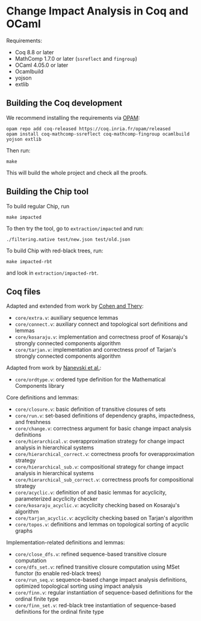Change Impact Analysis in Coq and OCaml
=======================================

Requirements:
- Coq 8.8 or later
- MathComp 1.7.0 or later (`ssreflect` and `fingroup`)
- OCaml 4.05.0 or later
- Ocamlbuild
- yojson
- extlib

Building the Coq development
----------------------------

We recommend installing the requirements via [OPAM](http://opam.ocaml.org/doc/Install.html):
```
opam repo add coq-released https://coq.inria.fr/opam/released
opam install coq-mathcomp-ssreflect coq-mathcomp-fingroup ocamlbuild yojson extlib
```

Then run:
```
make
```
This will build the whole project and check all the proofs.

Building the Chip tool
----------------------

To build regular Chip, run
```
make impacted
```
To then try the tool, go to `extraction/impacted` and run:
```
./filtering.native test/new.json test/old.json
```

To build Chip with red-black trees, run:
```
make impacted-rbt
```
and look in `extraction/impacted-rbt`.

Coq files
---------

Adapted and extended from work by [Cohen and Thery](https://github.com/CohenCyril/tarjan):

- `core/extra.v`: auxiliary sequence lemmas
- `core/connect.v`: auxiliary connect and topological sort definitions and lemmas
- `core/kosaraju.v`: implementation and correctness proof of Kosaraju's strongly connected components algorithm
- `core/tarjan.v`: implementation and correctness proof of Tarjan's strongly connected components algorithm

Adapted from work by [Nanevski et al.](https://github.com/imdea-software/fcsl-pcm):

- `core/ordtype.v`: ordered type definition for the Mathematical Components library

Core definitions and lemmas:

- `core/closure.v`: basic definition of transitive closures of sets
- `core/run.v`: set-based definitions of dependency graphs, impactedness, and freshness
- `core/change.v`: correctness argument for basic change impact analysis definitions
- `core/hierarchical.v`: overapproximation strategy for change impact analysis in hierarchical systems
- `core/hierarchical_correct.v`: correctness proofs for overapproximation strategy
- `core/hierarchical_sub.v`: compositional strategy for change impact analysis in hierarchical systems
- `core/hierarchical_sub_correct.v`: correctness proofs for compositional strategy
- `core/acyclic.v`: definition of and basic lemmas for acyclicity, parameterized acyclicity checker
- `core/kosaraju_acyclic.v`: acyclicity checking based on Kosaraju's algorithm
- `core/tarjan_acyclic.v`: acyclicity checking based on Tarjan's algorithm
- `core/topos.v`: definitions and lemmas on topological sorting of acyclic graphs

Implementation-related definitions and lemmas:

- `core/close_dfs.v`: refined sequence-based transitive closure computation
- `core/dfs_set.v`: refined transitive closure computation using MSet functor (to enable red-black trees)
- `core/run_seq.v`: sequence-based change impact analysis definitions, optimized topological sorting using impact analysis
- `core/finn.v`: regular instantiation of sequence-based definitions for the ordinal finite type
- `core/finn_set.v`: red-black tree instantiation of sequence-based definitions for the ordinal finite type
